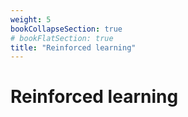 ```yaml
---
weight: 5
bookCollapseSection: true
# bookFlatSection: true
title: "Reinforced learning"
---
```


# Reinforced learning
